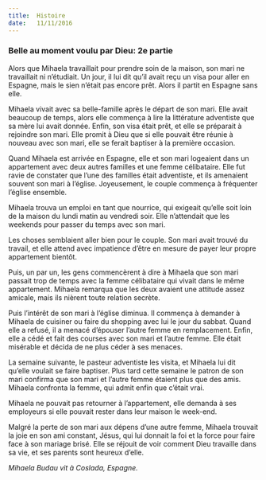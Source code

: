 ```yaml
---
title:  Histoire
date:   11/11/2016
---
```


### Belle au moment voulu par Dieu: 2e partie

Alors que Mihaela travaillait pour prendre soin de la maison, son mari ne travaillait ni n’étudiait. Un jour, il lui dit qu’il avait reçu un visa pour aller en Espagne, mais le sien n’était pas encore prêt. Alors il partit en Espagne sans elle.

Mihaela vivait avec sa belle-famille après le départ de son mari. Elle avait beaucoup de temps, alors elle commença à lire la littérature adventiste que sa mère lui avait donnée. Enfin, son visa était prêt, et elle se préparait à rejoindre son mari. Elle promit à Dieu que si elle pouvait être réunie à nouveau avec son mari, elle se ferait baptiser à la première occasion.

Quand Mihaela est arrivée en Espagne, elle et son mari logeaient dans un appartement avec deux autres familles et une femme célibataire. Elle fut ravie de constater que l’une des familles était adventiste, et ils amenaient souvent son mari à l’église. Joyeusement, le couple commença à fréquenter l’église ensemble.

Mihaela trouva un emploi en tant que nourrice, qui exigeait qu’elle soit loin de la maison du lundi matin au vendredi soir. Elle n’attendait que les weekends pour passer du temps avec son mari.

Les choses semblaient aller bien pour le couple. Son mari avait trouvé du travail, et elle attend avec impatience d’être en mesure de payer leur propre appartement bientôt.

Puis, un par un, les gens commencèrent à dire à Mihaela que son mari passait trop de temps avec la femme célibataire qui vivait dans le même appartement. Mihaela remarqua que les deux avaient une attitude assez amicale, mais ils nièrent toute relation secrète.

Puis l’intérêt de son mari à l’église diminua. Il commença à demander à Mihaela de cuisiner ou faire du shopping avec lui le jour du sabbat. Quand elle a refusé, il a menacé d’épouser l’autre femme en remplacement. Enfin, elle a cédé et fait des courses avec son mari et l’autre femme. Elle était misérable et décida de ne plus céder à ses menaces.

La semaine suivante, le pasteur adventiste les visita, et Mihaela lui dit qu’elle voulait se faire baptiser. Plus tard cette semaine le patron de son mari confirma que son mari et l’autre femme étaient plus que des amis. Mihaela confronta la femme, qui admit enfin que c’était vrai.

Mihaela ne pouvait pas retourner à l’appartement, elle demanda à ses employeurs si elle pouvait rester dans leur maison le week-end.

Malgré la perte de son mari aux dépens d’une autre femme, Mihaela trouvait la joie en son ami constant, Jésus, qui lui donnait la foi et la force pour faire face à son mariage brisé. Elle se réjouit de voir comment Dieu travaille dans sa vie, et ses parents sont heureux d’elle.

*Mihaela Budau vit à Coslada, Espagne.*